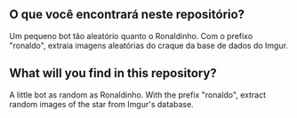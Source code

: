 ## O que você encontrará neste repositório?

Um pequeno bot tão aleatório quanto o Ronaldinho. Com o prefixo "ronaldo", extraia imagens aleatórias do craque da base de dados do Imgur.

## What will you find in this repository? 

A little bot as random as Ronaldinho. With the prefix "ronaldo", extract random images of the star from Imgur's database.
